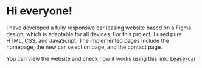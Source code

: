 # Hi everyone!

I have developed a fully responsive car leasing website based on a Figma design, which is adaptable for all devices. For this project, I used pure HTML, CSS, and JavaScript. The implemented pages include the homepage, the new car selection page, and the contact page.

You can view the website and check how it works using this link: [Lease-car](https://fireflies98.github.io/Lease-car/)
